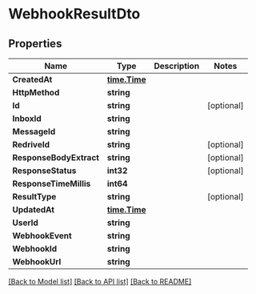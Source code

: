 # WebhookResultDto

## Properties

Name | Type | Description | Notes
------------ | ------------- | ------------- | -------------
**CreatedAt** | [**time.Time**](time.Time) |  | 
**HttpMethod** | **string** |  | 
**Id** | **string** |  | [optional] 
**InboxId** | **string** |  | 
**MessageId** | **string** |  | 
**RedriveId** | **string** |  | [optional] 
**ResponseBodyExtract** | **string** |  | [optional] 
**ResponseStatus** | **int32** |  | [optional] 
**ResponseTimeMillis** | **int64** |  | 
**ResultType** | **string** |  | [optional] 
**UpdatedAt** | [**time.Time**](time.Time) |  | 
**UserId** | **string** |  | 
**WebhookEvent** | **string** |  | 
**WebhookId** | **string** |  | 
**WebhookUrl** | **string** |  | 

[[Back to Model list]](../README#documentation-for-models) [[Back to API list]](../README#documentation-for-api-endpoints) [[Back to README]](../README)


